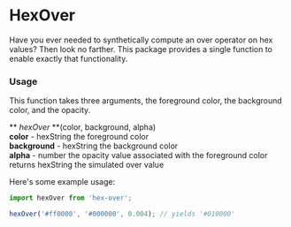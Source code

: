 # HexOver

Have you ever needed to synthetically compute an over operator on hex values? Then look no farther. This package provides a single function to enable exactly that functionality.


### Usage

This function takes three arguments, the foreground color, the background color, and the opacity.

** *hexOver* **(color, background, alpha)     
**color** - hexString  the foreground color    
**background** - hexString  the background color    
**alpha** - number  the opacity value associated with the foreground color    
returns hexString the simulated over value    


Here's some example usage:
```js
import hexOver from 'hex-over';

hexOver('#ff0000', '#000000', 0.004); // yields '#010000'
```
